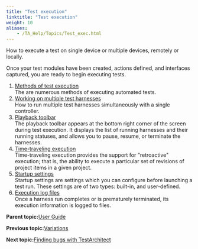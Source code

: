 ```yaml
--- 
title: "Test execution"
linktitle: "Test execution"
weight: 10
aliases: 
    - /TA_Help/Topics/Test_exec.html
---
```


How to execute a test on single device or multiple devices, remotely or locally.

Once your test modules have been created, actions defined, and interfaces captured, you are ready to begin executing tests.

1.  [Methods of test execution](/TA_Help/Topics/Test_exec_methods.html)  
The are numerous methods of executing automated tests.
2.  [Working on multiple test harnesses](/TA_Help/Topics/Multiple_harnesses.html)  
 How to run multiple test harnesses simultaneously with a single controller.
3.  [Playback toolbar](/TA_Help/Topics/Test_exec_playback_toolbar.html)  
The playback toolbar appears at the bottom right corner of the screen during test execution. It displays the list of running harnesses and their running statuses, and allows you to pause, resume, or terminate the harnesses.
4.  [Time-traveling execution](/TA_Help/Topics/ug_time_traveling.html)  
Time-traveling execution provides the support for "retroactive" execution; that is, the ability to execute a particular set of revisions of project items in a given project.
5.  [Startup settings](/TA_Automation/Topics/aut_startup_settings.html)  
Startup settings are settings which you can configure before launching a test run. These settings are of two types: built-in, and user-defined.
6.  [Execution log files](/TA_Help/Topics/Execution_log_files.html)  
Once a harness run completes or is prematurely terminated, its execution information is logged to files.

**Parent topic:**[User Guide](/TA_Help/Topics/User_Guide_begin.html)

**Previous topic:**[Variations](/TA_Help/Topics/Variations.html)

**Next topic:**[Finding bugs with TestArchitect](/TA_Help/Topics/Debugging_finding_bugs.html)

